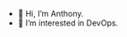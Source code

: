 - 👋 Hi, I’m Anthony.
- 👀 I’m interested in DevOps.
<!-- - 🌱 I’m currently learning ...
- 💞️ I’m looking to collaborate on ...
- 📫 How to reach me ...
 -->
<!---
Drishiex/Drishiex is a ✨ special ✨ repository because its `README.md` (this file) appears on your GitHub profile.
You can click the Preview link to take a look at your changes.
--->
